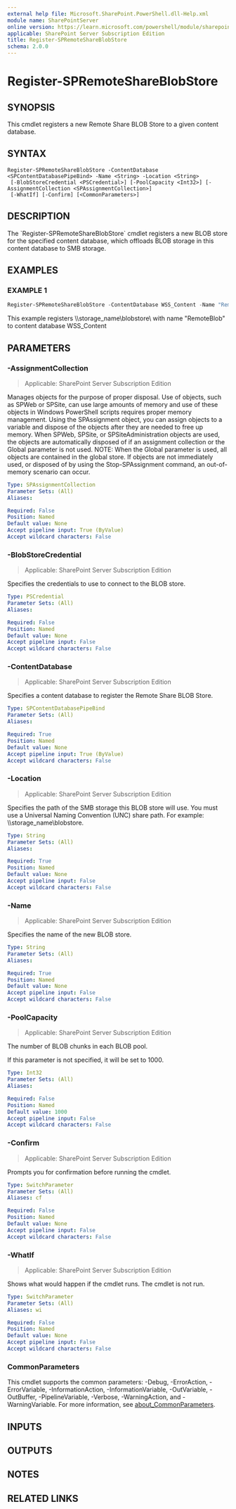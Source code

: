 ```yaml
---
external help file: Microsoft.SharePoint.PowerShell.dll-Help.xml
module name: SharePointServer
online version: https://learn.microsoft.com/powershell/module/sharepoint-server/register-spremoteshareblobstore
applicable: SharePoint Server Subscription Edition
title: Register-SPRemoteShareBlobStore
schema: 2.0.0
---
```


# Register-SPRemoteShareBlobStore

## SYNOPSIS
This cmdlet registers a new Remote Share BLOB Store to a given content database.

## SYNTAX

```
Register-SPRemoteShareBlobStore -ContentDatabase <SPContentDatabasePipeBind> -Name <String> -Location <String>
 [-BlobStoreCredential <PSCredential>] [-PoolCapacity <Int32>] [-AssignmentCollection <SPAssignmentCollection>]
 [-WhatIf] [-Confirm] [<CommonParameters>]
```

## DESCRIPTION
The \`Register-SPRemoteShareBlobStore\` cmdlet registers a new BLOB store for the specified content database, which offloads BLOB storage in this content database to SMB storage.

## EXAMPLES

### EXAMPLE 1
```powershell
Register-SPRemoteShareBlobStore -ContentDatabase WSS_Content -Name "RemoteBlob" -Location "\\storage_name\blobstore\"
```

This example registers \\\\storage_name\blobstore\ with name "RemoteBlob" to content database WSS_Content

## PARAMETERS

### -AssignmentCollection

> Applicable: SharePoint Server Subscription Edition

Manages objects for the purpose of proper disposal.
Use of objects, such as SPWeb or SPSite, can use large amounts of memory and use of these objects in Windows PowerShell scripts requires proper memory management.
Using the SPAssignment object, you can assign objects to a variable and dispose of the objects after they are needed to free up memory.
When SPWeb, SPSite, or SPSiteAdministration objects are used, the objects are automatically disposed of if an assignment collection or the Global parameter is not used.
NOTE: When the Global parameter is used, all objects are contained in the global store.
If objects are not immediately used, or disposed of by using the Stop-SPAssignment command, an out-of-memory scenario can occur.

```yaml
Type: SPAssignmentCollection
Parameter Sets: (All)
Aliases:

Required: False
Position: Named
Default value: None
Accept pipeline input: True (ByValue)
Accept wildcard characters: False
```

### -BlobStoreCredential

> Applicable: SharePoint Server Subscription Edition

Specifies the credentials to use to connect to the BLOB store.

```yaml
Type: PSCredential
Parameter Sets: (All)
Aliases:

Required: False
Position: Named
Default value: None
Accept pipeline input: False
Accept wildcard characters: False
```

### -ContentDatabase

> Applicable: SharePoint Server Subscription Edition

Specifies a content database to register the Remote Share BLOB Store.

```yaml
Type: SPContentDatabasePipeBind
Parameter Sets: (All)
Aliases:

Required: True
Position: Named
Default value: None
Accept pipeline input: True (ByValue)
Accept wildcard characters: False
```

### -Location

> Applicable: SharePoint Server Subscription Edition

Specifies the path of the SMB storage this BLOB store will use.
You must use a Universal Naming Convention (UNC) share path.
For example: \\\\storage_name\blobstore.

```yaml
Type: String
Parameter Sets: (All)
Aliases:

Required: True
Position: Named
Default value: None
Accept pipeline input: False
Accept wildcard characters: False
```

### -Name

> Applicable: SharePoint Server Subscription Edition

Specifies the name of the new BLOB store.

```yaml
Type: String
Parameter Sets: (All)
Aliases:

Required: True
Position: Named
Default value: None
Accept pipeline input: False
Accept wildcard characters: False
```

### -PoolCapacity

> Applicable: SharePoint Server Subscription Edition

The number of BLOB chunks in each BLOB pool.

If this parameter is not specified, it will be set to 1000.

```yaml
Type: Int32
Parameter Sets: (All)
Aliases:

Required: False
Position: Named
Default value: 1000
Accept pipeline input: False
Accept wildcard characters: False
```

### -Confirm

> Applicable: SharePoint Server Subscription Edition

Prompts you for confirmation before running the cmdlet.

```yaml
Type: SwitchParameter
Parameter Sets: (All)
Aliases: cf

Required: False
Position: Named
Default value: None
Accept pipeline input: False
Accept wildcard characters: False
```

### -WhatIf

> Applicable: SharePoint Server Subscription Edition

Shows what would happen if the cmdlet runs.
The cmdlet is not run.

```yaml
Type: SwitchParameter
Parameter Sets: (All)
Aliases: wi

Required: False
Position: Named
Default value: None
Accept pipeline input: False
Accept wildcard characters: False
```

### CommonParameters
This cmdlet supports the common parameters: -Debug, -ErrorAction, -ErrorVariable, -InformationAction, -InformationVariable, -OutVariable, -OutBuffer, -PipelineVariable, -Verbose, -WarningAction, and -WarningVariable. For more information, see [about_CommonParameters](https://go.microsoft.com/fwlink/?LinkID=113216).

## INPUTS

## OUTPUTS

## NOTES

## RELATED LINKS
